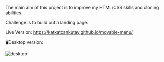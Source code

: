 The main aim of this project is to improve my HTML/CSS skills and cloning abilities.

Challenge is to build out a landing page.

Live Version: https://katkatcankutay.github.io/movable-menu/

🖥Desktop version:

![desktop](https://user-images.githubusercontent.com/109672039/189539282-0b2a7a6e-ba1f-4c27-9dec-b7e3a6452df6.gif)
